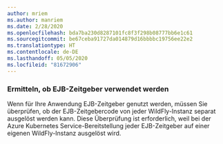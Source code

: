 ```yaml
---
author: mriem
ms.author: manriem
ms.date: 2/28/2020
ms.openlocfilehash: bda7ba230d8287101fc8f3f298b08777bb6e1c61
ms.sourcegitcommit: be67ceba91727da014879d16bbbbc19756ee22e2
ms.translationtype: HT
ms.contentlocale: de-DE
ms.lasthandoff: 05/05/2020
ms.locfileid: "81672906"
---
```

### <a name="determine-whether-ejb-timers-are-in-use"></a>Ermitteln, ob EJB-Zeitgeber verwendet werden

Wenn für Ihre Anwendung EJB-Zeitgeber genutzt werden, müssen Sie überprüfen, ob der EJB-Zeitgebercode von jeder WildFly-Instanz separat ausgelöst werden kann. Diese Überprüfung ist erforderlich, weil bei der Azure Kubernetes Service-Bereitstellung jeder EJB-Zeitgeber auf einer eigenen WildFly-Instanz ausgelöst wird.
